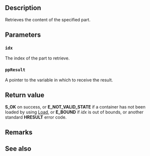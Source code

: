 ## Description

Retrieves the content of the specified part.

## Parameters

### `idx`

The index of the part to retrieve.

### `ppResult`

A pointer to the variable in which to receive the result.

## Return value

**S_OK** on success, or **E_NOT_VALID_STATE** if a container has not been loaded by using [Load](https://learn.microsoft.com/windows/win32/api/dxcapi/nf-dxcapi-idxccontainerreflection-load), or **E_BOUND** if *idx* is out of bounds, or another standard **HRESULT** error code.

## Remarks

## See also